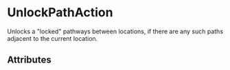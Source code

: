 # UnlockPathAction

Unlocks a "locked" pathways between locations, if there are any such paths adjacent to the current location.

## Attributes



